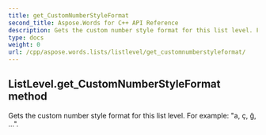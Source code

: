 ```yaml
---
title: get_CustomNumberStyleFormat
second_title: Aspose.Words for C++ API Reference
description: Gets the custom number style format for this list level. For example: "a, ç, ĝ, ...". 
type: docs
weight: 0
url: /cpp/aspose.words.lists/listlevel/get_customnumberstyleformat/
---
```

## ListLevel.get_CustomNumberStyleFormat method


Gets the custom number style format for this list level. For example: "a, ç, ĝ, ...". 


